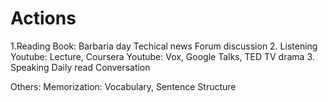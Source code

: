 # Actions

1.Reading
  Book: Barbaria day
  Techical news
  Forum discussion
2. Listening
  Youtube: Lecture, Coursera
  Youtube: Vox, Google Talks, TED
  TV drama
3. Speaking
  Daily read
  Conversation

Others:
  Memorization: Vocabulary, Sentence Structure
